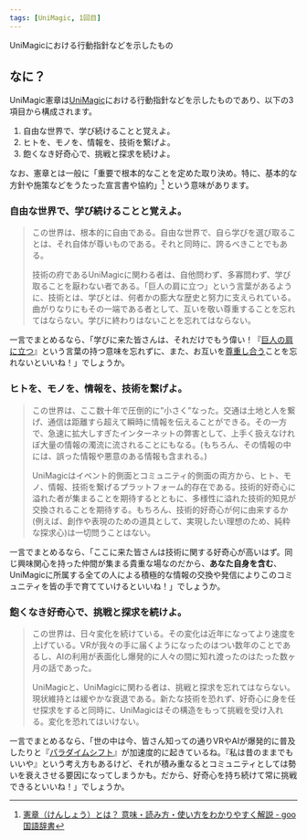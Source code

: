 ```yaml
---
tags: [UniMagic, 1回目]
---
```


UniMagicにおける行動指針などを示したもの

## なに？

UniMagic憲章は[UniMagic](./UniMagic)における行動指針などを示したものであり、以下の3項目から構成されます。

1. 自由な世界で、学び続けることと覚えよ。
2. ヒトを、モノを、情報を、技術を繋げよ。
3. 飽くなき好奇心で、挑戦と探求を続けよ。

なお、憲章とは一般に「重要で根本的なことを定めた取り決め。特に、基本的な方針や施策などをうたった宣言書や協約」[^1] という意味があります。

### 自由な世界で、学び続けることと覚えよ。

> この世界は、根本的に自由である。自由な世界で、自ら学びを選び取ることは、それ自体が尊いものである。それと同時に、誇るべきことでもある。
> 
> 技術の府であるUniMagicに関わる者は、自他問わず、多寡問わず、学び取ることを厭わない者である。「巨人の肩に立つ」という言葉があるように、技術とは、学びとは、何者かの膨大な歴史と努力に支えられている。曲がりなりにもその一端である者として、互いを敬い尊重することを忘れてはならない。学びに終わりはないことを忘れてはならない。

一言でまとめるなら、「学びに来た皆さんは、それだけでもう偉い！『[巨人の肩に立つ](../か行/巨人の肩に立つ)』という言葉の持つ意味を忘れずに、また、お互いを[尊重し合う](../さ行/尊重し合う)ことを忘れないといいね！」でしょうか。

### ヒトを、モノを、情報を、技術を繋げよ。

> この世界は、ここ数十年で圧倒的に”小さく”なった。交通は土地と人を繋げ、通信は距離すら超えて瞬時に情報を伝えることができる。その一方で、急速に拡大しすぎたインターネットの弊害として、上手く扱えなけれぼ大量の情報の濁流に流されることにもなる。(もちろん、その情報の中には、誤った情報や悪意のある情報も含まれる。)
> 
> UniMagicはイベント的側面とコミュニティ的側面の両方から、ヒト、モノ、情報、技術を繋げるプラットフォーム的存在である。技術的好奇心に溢れた者が集まることを期待するとともに、多様性に溢れた技術的知見が交換されることを期待する。もちろん、技術的好奇心が何に由来するか(例えば、創作や表現のための道具として、実現したい理想のため、純粋な探求心)は一切問うことはない。

一言でまとめるなら、「ここに来た皆さんは技術に関する好奇心が高いはず。同じ興味関心を持った仲間が集まる貴重な場なのだから、**あなた自身を含む**、UniMagicに所属する全ての人による積極的な情報の交換や発信によりこのコミュニティを皆の手で育てていけるといいね！」でしょうか。

### 飽くなき好奇心で、挑戦と探求を続けよ。

> この世界は、日々変化を続けている。その変化は近年になってより速度を上げている。VRが我々の手に届くようになったのはつい数年のことであるし、AIの利用が表面化し爆発的に人々の間に知れ渡ったのはたった数ヶ月の話であった。
> 
> UniMagicと、UniMagicに関わる者は、挑戦と探求を忘れてはならない。現状維持とは緩やかな衰退である。新たな技術を恐れず、好奇心に身を任せ探求をすると同時に、UniMagicはその構造をもって挑戦を受け入れる。変化を恐れてはいけない。

一言でまとめるなら、「世の中は今、皆さん知っての通りVRやAIが爆発的に普及したりと『[パラダイムシフト](../は行/パラダイムシフト)』が加速度的に起きているね。『私は昔のままでもいいや』という考え方もあるけど、それが積み重なるとコミュニティとしては勢いを衰えさせる要因になってしまうかも。だから、好奇心を持ち続けて常に挑戦できるといいね！」でしょうか。

[^1]: [憲章（けんしょう）とは？ 意味・読み方・使い方をわかりやすく解説 - goo国語辞書](https://dictionary.goo.ne.jp/word/憲章/)